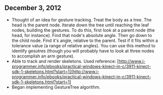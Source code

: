 ## December 3, 2012

- Thought of an idea for gesture tracking. Treat the body as a tree. The head is the parent node. Iterate down the tree until reaching the leaf nodes, building the gestures. To do this, first look at a parent node (the head, for instance). Find that node's absolute angle. Then go down to the child node. Find it's angle, relative to the parent. Test if it fits within a tolerance value (a range of relative angles). You can use this method to identify gesutres (though you will probably have to look at three nodes to accomplish an arm gesture).
- Able to track and render skeletons. Used reference:
[http://www.i-programmer.info/ebooks/practical-windows-kinect-in-c/3911-kinect-sdk-1-skeletons.html?start=1](http://www.i-programmer.info/ebooks/practical-windows-kinect-in-c/3911-kinect-sdk-1-skeletons.html?start=1)
- Began implementing GestureTree algorithm.